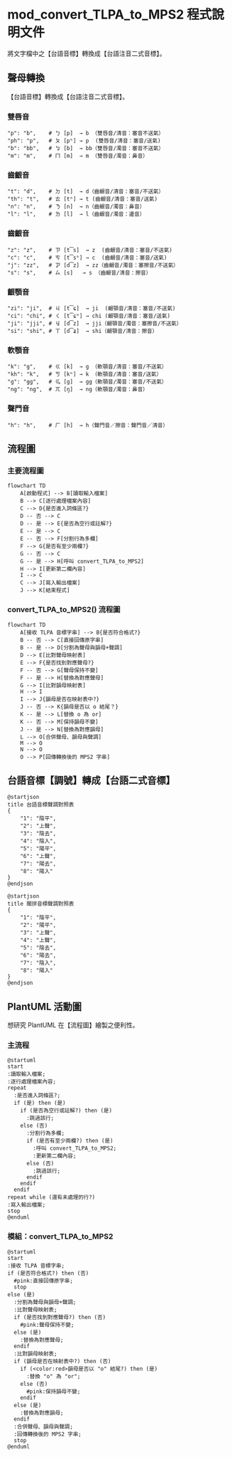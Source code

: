 # mod_convert_TLPA_to_MPS2 程式說明文件

將文字檔中之【台語音標】轉換成【台語注音二式音標】。

## 聲母轉換

【台語音標】轉換成【台語注音二式音標】。

### 雙唇音
    "p": "b",    # ㄅ [p]  → b （雙唇音/清音：塞音不送氣）
    "ph": "p",   # ㄆ [pʰ] → p  (雙唇音/清音：塞音/送氣)
    "b": "bb",   # ㆠ [b]  → bb（雙唇音/濁音：塞音不送氣）
    "m": "m",    # ㄇ [m]  → m （雙唇音/濁音：鼻音）
### 齒齦音
    "t": "d",    # ㄉ [t]  → d（齒齦音/清音：塞音/不送氣）
    "th": "t",   # ㄊ [tʰ] → t (齒齦音/清音：塞音/送氣)
    "n": "n",    # ㄋ [n]  → n（齒齦音/濁音：鼻音）
    "l": "l",    # ㄌ [l]  → l（齒齦音/濁音：邊音）
### 齒齦音
    "z": "z",    # ㄗ [t͡s]  → z  (齒齦音/清音：塞音/不送氣)
    "c": "c",    # ㄘ [t͡sʰ] → c  (齒齦音/清音：塞音/送氣)
    "j": "zz",   # ㆡ [d͡z]  → zz（齒齦音/濁音：塞擦音/不送氣）
    "s": "s",    # ㄙ [s]   → s （齒齦音/清音：擦音）
### 齦顎音
    "zi": "ji",  # ㄐ [t͡ɕ]  → ji  (齦顎音/清音：塞音/不送氣)
    "ci": "chi", # ㄑ [t͡ɕʰ] → chi (齦顎音/清音：塞音/送氣)
    "ji": "jji", # ㆢ [d͡z]  → jji（齦顎音/濁音：塞擦音/不送氣）
    "si": "shi", # ㄒ [d͡ʑ]  → shi（齦顎音/清音：擦音）
### 軟顎音
    "k": "g",    # ㄍ [k]  → g （軟顎音/清音：塞音/不送氣）
    "kh": "k",   # ㄎ [kʰ] → k （軟顎音/清音：塞音/送氣）
    "g": "gg",   # ㆣ [g]  → gg（軟顎音/濁音：塞音/不送氣）
    "ng": "ng",  # ㄫ [ŋ]  → ng（軟顎音/濁音：鼻音）
### 聲門音
    "h": "h",    # ㄏ [h]  → h（聲門音／擦音：聲門音／清音）

## 流程圖

### 主要流程圖

```mermaid
flowchart TD
    A[啟動程式] --> B[讀取輸入檔案]
    B --> C[逐行處理檔案內容]
    C --> D{是否進入詞條區?}
    D -- 否 --> C
    D -- 是 --> E{是否為空行或註解?}
    E -- 是 --> C
    E -- 否 --> F[分割行為多欄]
    F --> G{是否有至少兩欄?}
    G -- 否 --> C
    G -- 是 --> H[呼叫 convert_TLPA_to_MPS2]
    H --> I[更新第二欄內容]
    I --> C
    C --> J[寫入輸出檔案]
    J --> K[結束程式]
```

### convert_TLPA_to_MPS2() 流程圖

```mermaid
flowchart TD
    A[接收 TLPA 音標字串] --> B{是否符合格式?}
    B -- 否 --> C[直接回傳原字串]
    B -- 是 --> D[分割為聲母與韻母+聲調]
    D --> E[比對聲母映射表]
    E --> F{是否找到對應聲母?}
    F -- 否 --> G[聲母保持不變]
    F -- 是 --> H[替換為對應聲母]
    G --> I[比對韻母映射表]
    H --> I
    I --> J{韻母是否在映射表中?}
    J -- 否 --> K{韻母是否以 o 結尾？}
    K -- 是 --> L[替換 o 為 or]
    K -- 否 --> M[保持韻母不變]
    J -- 是 --> N[替換為對應韻母]
    L --> O[合併聲母、韻母與聲調]
    M --> O
    N --> O
    O --> P[回傳轉換後的 MPS2 字串]
```

## 台語音標【調號】轉成【台語二式音標】

```plantuml
@startjson
title 台語音標聲調對照表
{
    "1": "陰平",
    "2": "上聲",
    "3": "陰去",
    "4": "陰入",
    "5": "陽平",
    "6": "上聲",
    "7": "陽去",
    "8": "陽入"
}
@endjson
```

```plantuml
@startjson
title 閩拼音標聲調對照表
{
    "1": "陰平",
    "2": "陽平",
    "3": "上聲",
    "4": "上聲",
    "5": "陰去",
    "6": "陽去",
    "7": "陰入",
    "8": "陽入"
}
@endjson
```

## PlantUML 活動圖

想研究 PlantUML 在【流程圖】繪製之便利性。

### 主流程

```plantuml
@startuml
start
:讀取輸入檔案;
:逐行處理檔案內容;
repeat
  :是否進入詞條區?;
  if (是) then (是)
    if (是否為空行或註解?) then (是)
      :跳過該行;
    else (否)
      :分割行為多欄;
      if (是否有至少兩欄?) then (是)
        :呼叫 convert_TLPA_to_MPS2;
        :更新第二欄內容;
      else (否)
        :跳過該行;
      endif
    endif
  endif
repeat while (還有未處理的行?)
:寫入輸出檔案;
stop
@enduml
```

### 模組：convert_TLPA_to_MPS2

```plantuml
@startuml
start
:接收 TLPA 音標字串;
if (是否符合格式?) then (否)
  #pink:直接回傳原字串;
  stop
else (是)
  :分割為聲母與韻母+聲調;
  :比對聲母映射表;
  if (是否找到對應聲母?) then (否)
    #pink:聲母保持不變;
  else (是)
    :替換為對應聲母;
  endif
  :比對韻母映射表;
  if (韻母是否在映射表中?) then (否)
    if (<color:red>韻母是否以 "o" 結尾?) then (是)
      :替換 "o" 為 "or";
    else (否)
      #pink:保持韻母不變;
    endif
  else (是)
    :替換為對應韻母;
  endif
  :合併聲母、韻母與聲調;
  :回傳轉換後的 MPS2 字串;
  stop
@enduml
```

